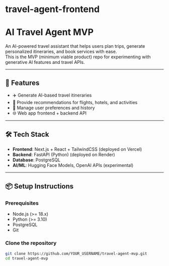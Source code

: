 # travel-agent-frontend

# AI Travel Agent MVP

An AI-powered travel assistant that helps users plan trips, generate personalized itineraries, and book services with ease.  
This is the MVP (minimum viable product) repo for experimenting with generative AI features and travel APIs.

---

## 🚀 Features
- ✈️ Generate AI-based travel itineraries
- 🏨 Provide recommendations for flights, hotels, and activities
- 🧾 Manage user preferences and history
- 🌐 Web app frontend + backend API

---

## 🛠️ Tech Stack
- **Frontend**: Next.js + React + TailwindCSS (deployed on Vercel)
- **Backend**: FastAPI (Python) (deployed on Render)
- **Database**: PostgreSQL
- **AI/ML**: Hugging Face Models, OpenAI APIs (experimental)

---

## 📦 Setup Instructions

### Prerequisites
- Node.js (>= 18.x)
- Python (>= 3.10)
- PostgreSQL
- Git

### Clone the repository
```bash
git clone https://github.com/YOUR_USERNAME/travel-agent-mvp.git
cd travel-agent-mvp
